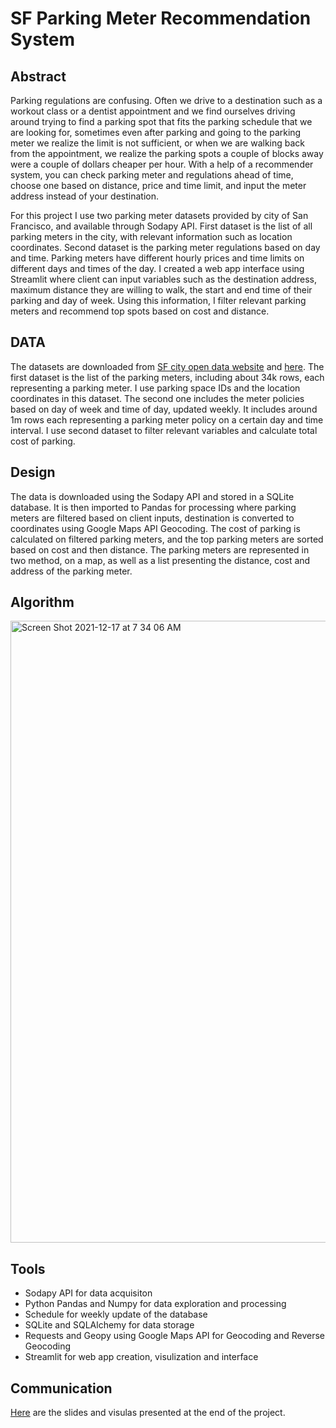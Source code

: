 # SF Parking Meter Recommendation System

## Abstract
Parking regulations are confusing. Often we drive to a destination such as a workout class or a dentist appointment and we find ourselves driving around trying to find a parking spot that fits the parking schedule that we are looking for, sometimes even after parking and going to the parking meter we realize the limit is not sufficient, or when we are walking back from the appointment, we realize the parking spots a couple of blocks away were a couple of dollars cheaper per hour. With a help of a recommender system, you can check parking meter and regulations ahead of time, choose one based on distance, price and time limit, and input the meter address instead of your destination.

For this project I use two parking meter datasets provided by city of San Francisco, and available through Sodapy API. First dataset is the list of all parking meters in the city, with relevant information such as location coordinates. Second dataset is the parking meter regulations based on day and time. Parking meters have different hourly prices and time limits on different days and times of the day. I created a web app interface using Streamlit where client can input variables such as the destination address, maximum distance they are willing to walk, the start and end time of their parking and day of week. Using this information, I filter relevant parking meters and recommend top spots based on cost and distance.


## DATA
The datasets are downloaded from [SF city open data website](https://data.sfgov.org/Transportation/Parking-Meters/8vzz-qzz9) and [here](https://data.sfgov.org/Transportation/Meter-Policies/qq7v-hds4). The first dataset is the list of the parking meters, including about 34k rows, each representing a parking meter. I use parking space IDs and the location coordinates in this dataset. The second one includes the meter policies based on day of week and time of day, updated weekly. It includes around 1m rows each representing a parking meter policy on a certain day and time interval. I use second dataset to filter relevant variables and calculate total cost of parking. 


## Design
The data is downloaded using the Sodapy API and stored in a SQLite database. It is then imported to Pandas for processing where parking meters are filtered based on client inputs, destination is converted to coordinates using Google Maps API Geocoding. The cost of parking is calculated on filtered parking meters, and the top parking meters are sorted based on cost and then distance. The parking meters are represented in two method, on a map, as well as a list presenting the distance, cost and address of the parking meter.


## Algorithm
<img width="995" alt="Screen Shot 2021-12-17 at 7 34 06 AM" src="https://user-images.githubusercontent.com/47256224/146569086-90ede055-9e94-487d-a33b-bfd3c8d75a4f.png">



## Tools
- Sodapy API for data acquisiton
- Python Pandas and Numpy for data exploration and processing
- Schedule for weekly update of the database
- SQLite and SQLAlchemy for data storage
- Requests and Geopy using Google Maps API for Geocoding and Reverse Geocoding
- Streamlit for web app creation, visulization and interface

## Communication
[Here](https://github.com/atrinsarmadi/Metis_Projects/tree/main/DataEngineering) are the slides and visulas presented at the end of the project.
